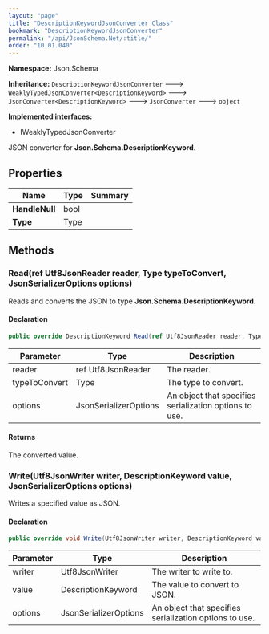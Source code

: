 ```yaml
---
layout: "page"
title: "DescriptionKeywordJsonConverter Class"
bookmark: "DescriptionKeywordJsonConverter"
permalink: "/api/JsonSchema.Net/:title/"
order: "10.01.040"
---
```

**Namespace:** Json.Schema

**Inheritance:**
`DescriptionKeywordJsonConverter`
 🡒 
`WeaklyTypedJsonConverter<DescriptionKeyword>`
 🡒 
`JsonConverter<DescriptionKeyword>`
 🡒 
`JsonConverter`
 🡒 
`object`

**Implemented interfaces:**

- IWeaklyTypedJsonConverter

JSON converter for **Json.Schema.DescriptionKeyword**.

## Properties

| Name | Type | Summary |
|---|---|---|
| **HandleNull** | bool |  |
| **Type** | Type |  |

## Methods

### Read(ref Utf8JsonReader reader, Type typeToConvert, JsonSerializerOptions options)

Reads and converts the JSON to type **Json.Schema.DescriptionKeyword**.

#### Declaration

```c#
public override DescriptionKeyword Read(ref Utf8JsonReader reader, Type typeToConvert, JsonSerializerOptions options)
```

| Parameter | Type | Description |
|---|---|---|
| reader | ref Utf8JsonReader | The reader. |
| typeToConvert | Type | The type to convert. |
| options | JsonSerializerOptions | An object that specifies serialization options to use. |


#### Returns

The converted value.

### Write(Utf8JsonWriter writer, DescriptionKeyword value, JsonSerializerOptions options)

Writes a specified value as JSON.

#### Declaration

```c#
public override void Write(Utf8JsonWriter writer, DescriptionKeyword value, JsonSerializerOptions options)
```

| Parameter | Type | Description |
|---|---|---|
| writer | Utf8JsonWriter | The writer to write to. |
| value | DescriptionKeyword | The value to convert to JSON. |
| options | JsonSerializerOptions | An object that specifies serialization options to use. |


